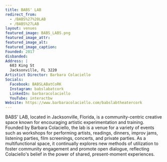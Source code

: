 ```yaml
---
title: BABS' LAB
redirect_from: 
  - /BABS%27%20LAB
  - /BABS%27LAB
layout: venues
featured_image: BABS_LABS.png
featured_image_attr:
featured_image_alt:
featured_image_caption:
Founded: 2017
disbanded:
Address: |
  603 King St
  Jacksonville, FL 3220
Artistict Director: Barbara Colaciello
Socials: 
  Facebook: BABSLABatCoRK 
  Instagram: babslabatcork
  LinkedIn: barbaracolaciello
  YouTube: interactbw
Website: https://www.barbaracolaciello.com/babslabtheatercork
---
```

BABS' LAB, located in Jacksonville, Florida, is a community-centric creative space known for encouraging artistic experimentation and training. Founded by Barbara Colaciello, the lab is a venue for a variety of events such as workshops for performing artists, readings, dinners, improv jams, listening parties, film screenings, concerts, and private parties. As a multifunctional space, it continually explores new methods of utilization to foster community engagement and promote open dialogue, reflecting Colaciello's belief in the power of shared, present-moment experiences.